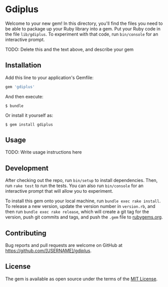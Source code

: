 # Gdiplus

Welcome to your new gem! In this directory, you'll find the files you need to be able to package up your Ruby library into a gem. Put your Ruby code in the file `lib/gdiplus`. To experiment with that code, run `bin/console` for an interactive prompt.

TODO: Delete this and the text above, and describe your gem

## Installation

Add this line to your application's Gemfile:

```ruby
gem 'gdiplus'
```

And then execute:

    $ bundle

Or install it yourself as:

    $ gem install gdiplus

## Usage

TODO: Write usage instructions here

## Development

After checking out the repo, run `bin/setup` to install dependencies. Then, run `rake test` to run the tests. You can also run `bin/console` for an interactive prompt that will allow you to experiment.

To install this gem onto your local machine, run `bundle exec rake install`. To release a new version, update the version number in `version.rb`, and then run `bundle exec rake release`, which will create a git tag for the version, push git commits and tags, and push the `.gem` file to [rubygems.org](https://rubygems.org).

## Contributing

Bug reports and pull requests are welcome on GitHub at https://github.com/[USERNAME]/gdiplus.


## License

The gem is available as open source under the terms of the [MIT License](http://opensource.org/licenses/MIT).

